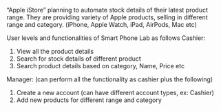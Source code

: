 “Apple iStore” planning to automate stock details of their latest product range. They are providing variety of Apple products, selling in different range and category. (iPhone, Apple Watch, iPad, AirPods, Mac etc) 

User levels and functionalities of Smart Phone Lab as follows 
Cashier: 
1.	View all the product details 
2.	Search for stock details of different product 
3.	Search product details based on category, Name, Price etc
   
Manager: (can perform all the functionality as cashier plus the following)
1.	Create a new account (can have different account types, ex: Cashier) 
2.	Add new products for different range and category
